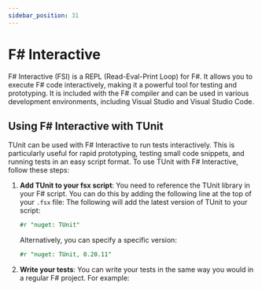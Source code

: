 ```yaml
---
sidebar_position: 31
---
```


# F# Interactive

F# Interactive (FSI) is a REPL (Read-Eval-Print Loop) for F#. It allows you to execute F# code interactively, making it a powerful tool for testing and prototyping.
It is included with the F# compiler and can be used in various development environments, including Visual Studio and Visual Studio Code.

## Using F# Interactive with TUnit

TUnit can be used with F# Interactive to run tests interactively. This is particularly useful for rapid prototyping, testing small code snippets, and running tests in an easy script
format. To use TUnit with F# Interactive, follow these steps:

1. **Add TUnit to your fsx script**: You need to reference the TUnit library in your F# script. You can do this by adding the following line at the top of your `.fsx` file:
   The following will add the latest version of TUnit to your script:

   ```fsharp
   #r "nuget: TUnit"
   ```

   Alternatively, you can specify a specific version:

   ```fsharp
   #r "nuget: TUnit, 0.20.11"
   ```

2. **Write your tests**: You can write your tests in the same way you would in a regular F# project. For example:
   ```fsharp

   ```
